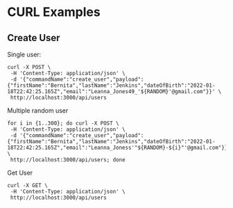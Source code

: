 # CURL Examples

## Create User

Single user:

```shell
curl -X POST \
 -H 'Content-Type: application/json' \
 -d '{"commandName":"create_user","payload":{"firstName":"Bernita","lastName":"Jenkins","dateOfBirth":"2022-01-18T22:42:25.165Z","email":"Leanna_Jones49_'${RANDOM}'@gmail.com"}}' \
 http://localhost:3000/api/users
```

Multiple random user

```shell
for i in {1..300}; do curl -X POST \
 -H 'Content-Type: application/json' \
 -d '{"commandName":"create_user","payload":{"firstName":"Bernita","lastName":"Jenkins","dateOfBirth":"2022-01-18T22:42:25.165Z","email":"Leanna_Joness'"${RANDOM}-${i}"'@gmail.com"}}' \
 http://localhost:3000/api/users; done
```

Get User

```shell
curl -X GET \
 -H 'Content-Type: application/json' \
 http://localhost:3000/api/users
```
